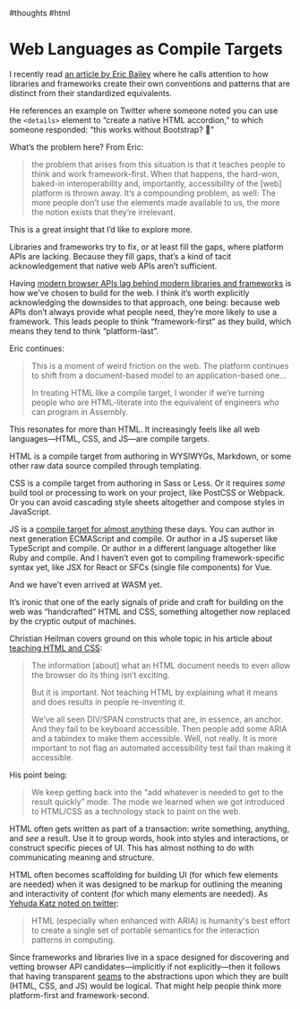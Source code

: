 #thoughts #html

# Web Languages as Compile Targets

I recently read [an article by Eric Bailey](https://ericwbailey.design/writing/open-ui-and-implicit-parent-child-relationships-in-html/) where he calls attention to how libraries and frameworks create their own conventions and patterns that are distinct from their standardized equivalents. 

He references an example on Twitter where someone noted you can use the `<details>` element to “create a native HTML accordion,” to which someone responded: “this works without Bootstrap? 🤯”

What’s the problem here? From Eric:

> the problem that arises from this situation is that it teaches people to think and work framework-first. When that happens, the hard-won, baked-in interoperability and, importantly, accessibility of the [web] platform is thrown away. It’s a compounding problem, as well: The more people don’t use the elements made available to us, the more the notion exists that they’re irrelevant.

This is a great insight that I’d like to explore more.

Libraries and frameworks try to fix, or at least fill the gaps, where platform APIs are lacking. Because they fill gaps, that’s a kind of tacit acknowledgement that native web APIs aren’t sufficient. 

Having [modern browser APIs lag behind modern libraries and frameworks](https://blog.jim-nielsen.com/2019/yesterdays-questions-answered-in-todays-platform-apis/) is how we’ve chosen to build for the web. I think it’s worth explicitly acknowledging the downsides to that approach, one being: because web APIs don’t always provide what people need, they’re more likely to use a framework. This leads people to think “framework-first” as they build, which means they tend to think “platform-last”. 

Eric continues:

> This is a moment of weird friction on the web. The platform continues to shift from a document-based model to an application-based one...
> 
> In treating HTML like a compile target, I wonder if we’re turning people who are HTML-literate into the equivalent of engineers who can program in Assembly.

This resonates for more than HTML. It increasingly feels like all web languages—HTML, CSS, and JS—are compile targets.

HTML is a compile target from authoring in WYSIWYGs, Markdown, or some other raw data source compiled through templating.

CSS is a compile target from authoring in Sass or Less. Or it requires _some_ build tool or processing to work on your project, like PostCSS or Webpack. Or you can avoid cascading style sheets altogether and compose styles in JavaScript.

JS is a [compile target for almost anything](https://github.com/jashkenas/coffeescript/wiki/List-of-languages-that-compile-to-JS) these days. You can author in next generation ECMAScript and compile. Or author in a JS superset like TypeScript and compile. Or author in a different language altogether like Ruby and compile. And I haven’t even got to compiling framework-specific syntax yet, like JSX for React or SFCs (single file components) for Vue.

And we have’t even arrived at WASM yet.

It’s ironic that one of the early signals of pride and craft for building on the web was “handcrafted” HTML and CSS, something altogether now replaced by the cryptic output of machines.

Christian Heilman covers ground on this whole topic in his article about [teaching HTML and CSS](https://christianheilmann.com/2021/01/21/teaching-html-and-css/):

> The information [about] what an HTML document needs to even allow the browser do its thing isn’t exciting.
>
> But it is important. Not teaching HTML by explaining what it means and does results in people re-inventing it.
>
> We’ve all seen DIV/SPAN constructs that are, in essence, an anchor. And they fail to be keyboard accessible. Then people add some ARIA and a tabindex to make them accessible. Well, not really. It is more important to not flag an automated accessibility test fail than making it accessible.

His point being:

> We keep getting back into the “add whatever is needed to get to the result quickly” mode. The mode we learned when we got introduced to HTML/CSS as a technology stack to paint on the web.

HTML often gets written as part of a transaction: write something, anything, and _see_ a result. Use it to group words, hook into styles and interactions, or construct specific pieces of UI. This has almost nothing to do with communicating meaning and structure.

HTML often becomes scaffolding for building UI (for which few elements are needed) when it was designed to be markup for outlining the meaning and interactivity of content (for which many elements are needed). As [Yehuda Katz noted on twitter](https://twitter.com/wycats/status/1376963953054547970?s=20):

> HTML (especially when enhanced with ARIA) is humanity's best effort to create a single set of portable semantics for the interaction patterns in computing.

Since frameworks and libraries live in a space designed for discovering and vetting browser API candidates—implicitly if not explicitly—then it follows that having transparent [seams](https://adactio.com/journal/6786) to the abstractions upon which they are built (HTML, CSS, and JS) would be logical. That might help people think more platform-first and framework-second.
